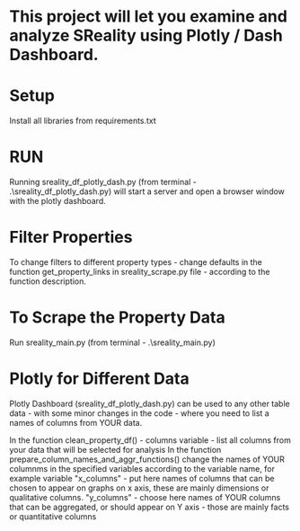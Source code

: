 # This project will let you examine and analyze SReality using Plotly / Dash Dashboard.

# Setup

Install all libraries from requirements.txt

# RUN

Running sreality_df_plotly_dash.py (from terminal - .\sreality_df_plotly_dash.py) will start a server and open a browser window with the plotly dashboard.

# Filter Properties

To change filters to different property types - change defaults in the function get_property_links in sreality_scrape.py file - according to the function description.

# To Scrape the Property Data

Run sreality_main.py (from terminal - .\sreality_main.py)

# Plotly for Different Data

Plotly Dashboard (sreality_df_plotly_dash.py) can be used to any other table data - with some minor changes in the code - where you need to list a names of columns from YOUR data.

In the function clean_property_df() - columns variable - list all columns from your data that will be selected for analysis
In the function prepare_column_names_and_aggr_functions() change the names of YOUR columnms in the specified variables according to the variable name, for example variable "x_columns" - put here names of columns that can be chosen to appear on graphs on x axis, these are mainly dimensions or qualitative columns. "y_columns" - choose here names of YOUR columns that can be aggregated, or should appear on Y axis - those are mainly facts or quantitative columns
